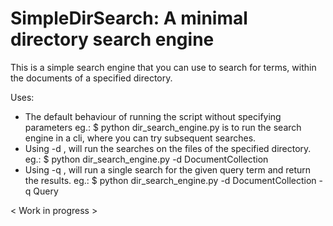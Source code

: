 # SimpleDirSearch: A minimal directory search engine

This is a simple search engine that you can use to search for terms,
within the documents of a specified directory.

Uses:
  * The default behaviour of running the script without specifying parameters eg.: $ python dir_search_engine.py
  is to run the search engine in a cli, where you can try subsequent searches.
  * Using -d <directory>, will run the searches on the files of the specified directory.
  eg.: $ python dir_search_engine.py -d DocumentCollection
  * Using -q <query>, will run a single search for the given query term and return the results.
  eg.: $ python dir_search_engine.py -d DocumentCollection -q Query

< Work in progress >
